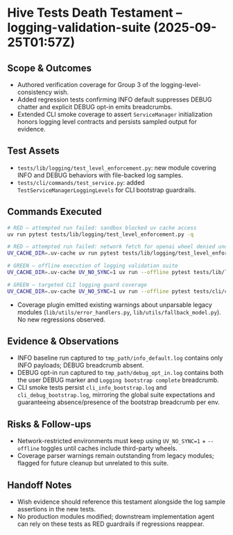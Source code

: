 # Hive Tests Death Testament – logging-validation-suite (2025-09-25T01:57Z)

## Scope & Outcomes
- Authored verification coverage for Group 3 of the logging-level-consistency wish.
- Added regression tests confirming INFO default suppresses DEBUG chatter and explicit DEBUG opt-in emits breadcrumbs.
- Extended CLI smoke coverage to assert `ServiceManager` initialization honors logging level contracts and persists sampled output for evidence.

## Test Assets
- `tests/lib/logging/test_level_enforcement.py`: new module covering INFO and DEBUG behaviors with file-backed log samples.
- `tests/cli/commands/test_service.py`: added `TestServiceManagerLoggingLevels` for CLI bootstrap guardrails.

## Commands Executed
```bash
# RED – attempted run failed: sandbox blocked uv cache access
uv run pytest tests/lib/logging/test_level_enforcement.py -q

# RED – attempted run failed: network fetch for openai wheel denied under restricted DNS
UV_CACHE_DIR=.uv-cache uv run pytest tests/lib/logging/test_level_enforcement.py -q

# GREEN – offline execution of logging validation suite
UV_CACHE_DIR=.uv-cache UV_NO_SYNC=1 uv run --offline pytest tests/lib/logging/test_level_enforcement.py -q

# GREEN – targeted CLI logging guard coverage
UV_CACHE_DIR=.uv-cache UV_NO_SYNC=1 uv run --offline pytest tests/cli/commands/test_service.py -k "LoggingLevels" -q
```
- Coverage plugin emitted existing warnings about unparsable legacy modules (`lib/utils/error_handlers.py`, `lib/utils/fallback_model.py`). No new regressions observed.

## Evidence & Observations
- INFO baseline run captured to `tmp_path/info_default.log` contains only INFO payloads; DEBUG breadcrumb absent.
- DEBUG opt-in run captured to `tmp_path/debug_opt_in.log` contains both the user DEBUG marker and `Logging bootstrap complete` breadcrumb.
- CLI smoke tests persist `cli_info_bootstrap.log` and `cli_debug_bootstrap.log`, mirroring the global suite expectations and guaranteeing absence/presence of the bootstrap breadcrumb per env.

## Risks & Follow-ups
- Network-restricted environments must keep using `UV_NO_SYNC=1` + `--offline` toggles until caches include third-party wheels.
- Coverage parser warnings remain outstanding from legacy modules; flagged for future cleanup but unrelated to this suite.

## Handoff Notes
- Wish evidence should reference this testament alongside the log sample assertions in the new tests.
- No production modules modified; downstream implementation agent can rely on these tests as RED guardrails if regressions reappear.
